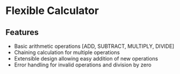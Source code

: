 # Flexible Calculator

## Features
- Basic arithmetic operations [ADD, SUBTRACT, MULTIPLY, DIVIDE]
- Chaining calculation for multiple operations
- Extensible design allowing easy addition of new operations
- Error handling for invalid operations and division by zero
